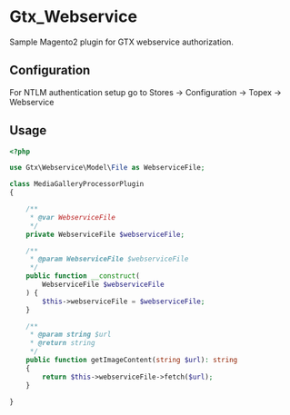 # Gtx_Webservice

Sample Magento2 plugin for GTX webservice authorization.

## Configuration

For NTLM authentication setup go to Stores -> Configuration -> Topex -> Webservice

## Usage

```php
<?php

use Gtx\Webservice\Model\File as WebserviceFile;

class MediaGalleryProcessorPlugin
{

    /**
     * @var WebserviceFile
     */
    private WebserviceFile $webserviceFile;

    /**
     * @param WebserviceFile $webserviceFile
     */
    public function __construct(
        WebserviceFile $webserviceFile
    ) {
        $this->webserviceFile = $webserviceFile;
    }

    /**
     * @param string $url
     * @return string
     */
    public function getImageContent(string $url): string
    {
        return $this->webserviceFile->fetch($url);
    }

}
```
